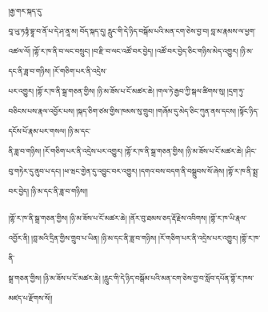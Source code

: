 ﻿  
།རྒྱ་གར་སྐད་དུ་  
བཱ་ཡུ་ཏཏྟཾ་བྷཱ་བ་ནོ་པ་དེ་ཤ་ནཱ་མ། བོད་སྐད་དུ། རླུང་གི་དེ་ཉིད་བསྒོམ་པའི་མན་ངག་ཅེས་བྱ་བ། བླ་མ་རྣམས་ལ་ཕྱག་འཚལ་ལོ། །གྷོ་ར་ཁ་ནི་བ་ལང་བསྲུང། །བ་རྫི་བ་ལང་འཚོ་བར་བྱེད། །འཚོ་བར་བྱེད་ཅིང་གཉིས་མེད་འགྱུར། །ཉི་མ་དང་ནི་ཟླ་བ་གཉིས། །རོ་གཅིག་པར་ནི་འདྲེས་  
པར་འགྱུར། །གྷོ་ར་ཁ་ནི་སྒྲ་གཅན་གྱིས། །ཉི་མ་ཟོས་པ་ངོ་མཚར་ཆེ། །གལ་ཏེ་རྒྱབ་ཀྱི་སྒལ་ཚིགས་སུ། །དྲག་ཏུ་བཅིངས་པས་རྣལ་འབྱོར་པས། །སྐད་ཅིག་ཙམ་གྱིས་ཁམས་སུ་གྲུབ། །གཞོམ་དུ་མེད་ཅིང་ཀུན་ནས་དངས། །སྟོང་ཉིད་དངོས་པོ་རྣམ་པར་གསལ། །ཉི་མ་དང་  
ནི་ཟླ་བ་གཉིས། །རོ་གཅིག་པར་ནི་འདྲེས་པར་འགྱུར། །གྷོ་ར་ཁ་ནི་སྒྲ་གཅན་གྱིས། །ཉི་མ་ཟོས་པ་ངོ་མཚར་ཆེ། །ཤིང་བུ་གཏེར་དུ་ནུབ་པ་དང། །ཕ་ཝང་གྱེན་དུ་འབྱུང་བར་འགྱུར། །དགའ་བས་བདག་ནི་བསྒྲུབས་སོ་ཞེས། །གྷོ་ར་ཁ་ནི་སྨྲ་བར་བྱེད། །ཉི་མ་དང་ནི་ཟླ་བ་གཉིས།།  
  
།གྷོ་ར་ཁ་ནི་སྒྲ་གཅན་གྱིས། །ཉི་མ་ཟོས་པ་ངོ་མཚར་ཆེ། །ནོར་བུ་ཐམས་ཅད་རྡོ་རྗེས་འབིགས། །གྷོ་ར་ཁ་ཡི་རྣལ་འབྱོར་ནི། །བླ་མའི་དྲིན་གྱིས་གྲུབ་པ་ཡིན། །ཉི་མ་དང་ནི་ཟླ་བ་གཉིས། །རོ་གཅིག་པར་ནི་འདྲེས་པར་འགྱུར། །གྷོ་ར་ཁ་ནི་  
སྒྲ་གཅན་གྱིས། །ཉི་མ་ཟོས་པ་ངོ་མཚར་ཆེ། །རླུང་གི་དེ་ཉིད་བསྒོམ་པའི་མན་ངག་ཅེས་བྱ་བ་སློབ་དཔོན་གྷོ་ར་ཁས་མཛད་པ་རྫོགས་སོ།།  
  
  
